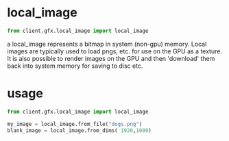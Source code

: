 # local_image

```python
from client.gfx.local_image import local_image
```

a local_image represents a bitmap in system (non-gpu) memory. Local images are typically used to load pngs, etc. for use on the GPU as a texture. It is also possible to render images on the GPU and then 'download' them back into system memory for saving to disc etc.

# usage

```python
from client.gfx.local_image import local_image

my_image = local_image.from_file("dogs.png")
blank_image = local_image.from_dims( 1920,1080)
```
